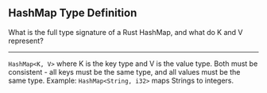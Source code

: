 ## HashMap Type Definition

What is the full type signature of a Rust HashMap, and what do K and V represent?

---

`HashMap<K, V>` where K is the key type and V is the value type. Both must be consistent - all keys must be the same type, and all values must be the same type. Example: `HashMap<String, i32>` maps Strings to integers.

